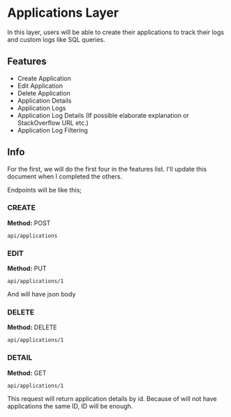 # Applications Layer

In this layer, users will be able to create their applications to track their logs and custom logs like SQL queries.

## Features

- Create Application
- Edit Application
- Delete Application
- Application Details
- Application Logs
- Application Log Details (If possible elaborate explanation or StackOverflow URL etc.)
- Application Log Filtering

## Info

For the first, we will do the first four in the features list. I'll update this document when I completed the others.

Endpoints will be like this;

### CREATE

**Method:** POST

`api/applications`

### EDIT

**Method:** PUT

`api/applications/1`

And will have json body

### DELETE

**Method:** DELETE

`api/applications/1`

### DETAIL

**Method:** GET

`api/applications/1`

This request will return application details by id. Because of will not have applications the same ID, ID will be enough.